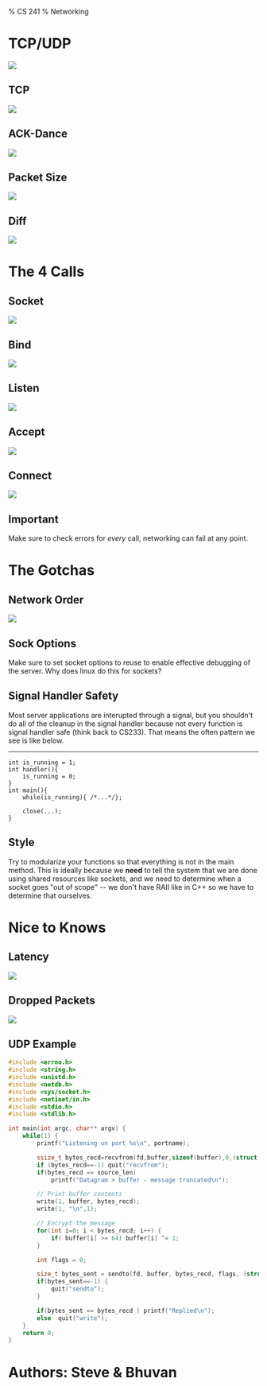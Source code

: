 % CS 241
% Networking

# TCP/UDP

![](http://ithare.com/wp-content/uploads/BB_part41_v1a.png)

## TCP

![](http://ithare.com/wp-content/uploads/BB_part43_v3.png)

## ACK-Dance

![](https://upload.wikimedia.org/wikipedia/commons/8/8c/Tcp_normal.png)

## Packet Size

![](http://tr1.cbsistatic.com/hub/i/2015/06/03/596ecee7-0987-11e5-940f-14feb5cc3d2a/r00220010702mul01_02.gif)


## Diff

![](https://www.bestvpnserver.com/wp-content/uploads/2013/09/UDP_vs_TCP.jpg)

# The 4 Calls

## Socket

![](https://openclipart.org/image/2400px/svg_to_png/212249/rodentia-icons_preferences-system-network.png)

## Bind

![](http://995642590.r.lightningbase-cdn.com/wp-content/uploads/2015/12/2015-12-15-Double-Bind-425x282px.jpg)

## Listen

![](http://calvaryfullerton.org/RichBlog/wp-content/uploads/2015/04/Listen.jpg)

## Accept

![](http://pad2.whstatic.com/images/thumb/4/42/Accept-a-Diploma-Step-4-Version-2.jpg/aid346607-728px-Accept-a-Diploma-Step-4-Version-2.jpg)

## Connect

![](http://www.linkedintraining.net/wp-content/uploads/connecting-people.jpg)

## Important

Make sure to check errors for *every* call, networking can fail at any point.

# The Gotchas

## Network Order

![](http://orca.st.usm.edu/~seyfarth/network_pgm/byte_ordering.png)

## Sock Options

Make sure to set socket options to reuse to enable effective debugging of the server. Why does linux do this for sockets?

## Signal Handler Safety

Most server applications are interupted through a signal, but you shouldn't do all of the cleanup in the signal handler because not every function is signal handler safe (think back to CS233). That means the often pattern we see is like below.

---

```
int is_running = 1;
int handler(){
	is_running = 0;
}
int main(){
	while(is_running){ /*...*/};

	close(...);
}
```

## Style

Try to modularize your functions so that everything is not in the main method. This is ideally because we **need** to tell the system that we are done using shared resources like sockets, and we need to determine when a socket goes "out of scope" -- we don't have RAII like in C++ so we have to determine that ourselves.

# Nice to Knows

## Latency

![](http://i.imgur.com/k0t1e.png)

## Dropped Packets

![](https://www.isa.org/uploadedImages/Content/Standards_and_Publications/ISA_Publications/InTech_Magazine/2014/Sep-Oct/SO-2014-System-Int-figure1.jpg)

## UDP Example

```C
#include <errno.h>
#include <string.h>
#include <unistd.h>
#include <netdb.h>
#include <sys/socket.h>
#include <netinet/in.h>
#include <stdio.h>
#include <stdlib.h>

int main(int argc, char** argv) {
    while(1) {
        printf("Listening on port %s\n", portname);

        ssize_t bytes_recd=recvfrom(fd,buffer,sizeof(buffer),0,(struct sockaddr*)&source,&source_len);
        if (bytes_recd==-1) quit("recvfrom");
        if(bytes_recd == source_len)
            printf("Datagram > buffer - message truncated\n");

        // Print buffer contents
        write(1, buffer, bytes_recd);
        write(1, "\n",1);

        // Encrypt the message
        for(int i=0; i < bytes_recd; i++) {
            if( buffer[i] >= 64) buffer[i] ^= 1;
        }

        int flags = 0;

        size_t bytes_sent = sendto(fd, buffer, bytes_recd, flags, (struct sockaddr*) &source, source_len);
        if(bytes_sent==-1) {
            quit("sendto");
        }

        if(bytes_sent == bytes_recd ) printf("Replied\n");
        else  quit("write");
    }
    return 0;
}
```

# Authors: Steve & Bhuvan
